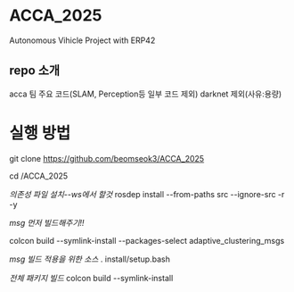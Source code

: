 # ACCA_2025
Autonomous Vihicle Project with ERP42 

## repo 소개
acca 팀 주요 코드(SLAM, Perception등 일부 코드 제외)
darknet 제외(사유:용량)

# 실행 방법
git clone https://github.com/beomseok3/ACCA_2025

cd /ACCA_2025

*의존성 파일 설치--ws에서 할것*
rosdep install --from-paths src --ignore-src -r -y

*msg 먼저 빌드해주기!!*

colcon build --symlink-install --packages-select adaptive_clustering_msgs

*msg 빌드 적용을 위한 소스*
. install/setup.bash

*전체 패키지 빌드*
colcon build --symlink-install

